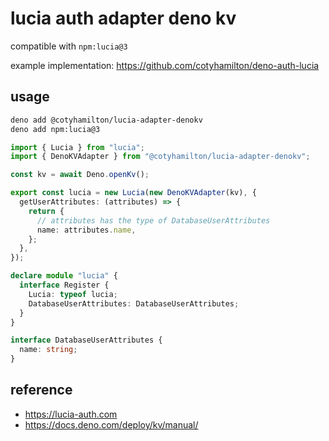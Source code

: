 # lucia auth adapter deno kv

compatible with `npm:lucia@3`

example implementation: https://github.com/cotyhamilton/deno-auth-lucia

## usage

```sh
deno add @cotyhamilton/lucia-adapter-denokv
deno add npm:lucia@3
```

```ts
import { Lucia } from "lucia";
import { DenoKVAdapter } from "@cotyhamilton/lucia-adapter-denokv";

const kv = await Deno.openKv();

export const lucia = new Lucia(new DenoKVAdapter(kv), {
  getUserAttributes: (attributes) => {
    return {
      // attributes has the type of DatabaseUserAttributes
      name: attributes.name,
    };
  },
});

declare module "lucia" {
  interface Register {
    Lucia: typeof lucia;
    DatabaseUserAttributes: DatabaseUserAttributes;
  }
}

interface DatabaseUserAttributes {
  name: string;
}
```

## reference

- https://lucia-auth.com
- https://docs.deno.com/deploy/kv/manual/
